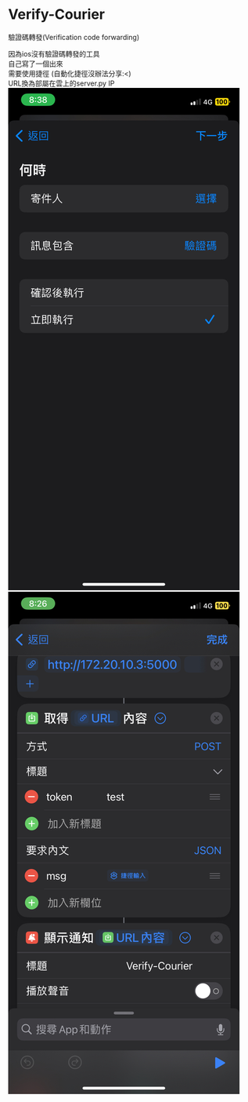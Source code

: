 # Verify-Courier
驗證碼轉發(Verification code forwarding)

因為ios沒有驗證碼轉發的工具  
自己寫了一個出來  
需要使用捷徑 (自動化捷徑沒辦法分享:<)  
URL換為部屬在雲上的server.py IP  
![捷徑](IMG_0319.jpg "Verify-Courier")
![捷徑](IMG_0318.jpg "Verify-Courier")